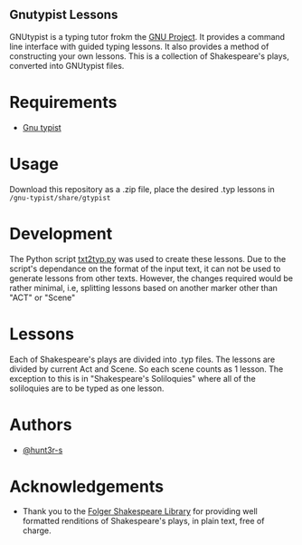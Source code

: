 Gnutypist Lessons
---


  GNUtypist is a typing tutor frokm the [GNU
  Project](https://www.gnu.org/). It provides a command line interface
  with guided typing lessons. It also provides a method of constructing
  your own lessons. This is a collection of Shakespeare's plays, converted into
  GNUtypist files.

# Requirements

-   [Gnu typist](https://www.gnu.org/software/gtypist/)

# Usage

Download this repository as a .zip file, place the desired .typ lessons
in `/gnu-typist/share/gtypist`

# Development
The Python script [txt2typ.py](txt2py.py) was used to create these lessons.
Due to the script's dependance on the format of the input text, it can not be used to
generate lessons from other texts. However, the changes required would be rather minimal,
i.e, splitting lessons based on another marker other than "ACT" or "Scene"

# Lessons
Each of Shakespeare's plays are divided into .typ files. The lessons are divided
by current Act and Scene. So each scene counts as 1 lesson. The exception to this
is in "Shakespeare's Soliloquies" where all of the soliloquies are to be typed as one lesson.


# Authors

-   [\@hunt3r-s](https://github.com/hunt3r-s)

# Acknowledgements
- Thank you to the [Folger Shakespeare Library](https://shakespeare.folger.edu/) for providing well formatted
renditions of Shakespeare's plays, in plain text, free of charge.


